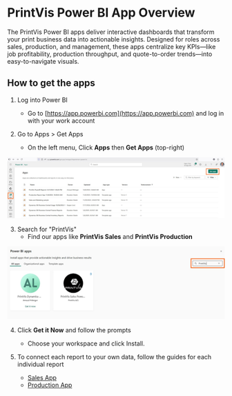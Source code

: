 # PrintVis Power BI App Overview

The PrintVis Power BI apps deliver interactive dashboards that transform your print business data into actionable insights. Designed for roles across sales, production, and management, these apps centralize key KPIs—like job profitability, production throughput, and quote-to-order trends—into easy-to-navigate visuals.

## How to get the apps

1. Log into Power BI 
    - Go to [https://app.powerbi.com](https://app.powerbi.com) and log in with your work account

2. Go to Apps > Get Apps
    - On the left menu, Click <b>Apps</b> then <b>Get Apps</b> (top-right)

![Apps](./assets/powerbi1.jpg)

3. Search for "PrintVis"
    - Find our apps like <b>PrintVis Sales</b> and <b>PrintVis Production</b>

![Apps](./assets/PowerBI2.jpg)

4. Click <b>Get it Now</b> and follow the prompts
    - Choose your workspace and click Install.

5. To connect each report to your own data, follow the guides for each individual report
    - <a href="../SalesApp/" target="_self">Sales App</a>
    - <a href="../ProductionApp/" target="_self">Production App</a>